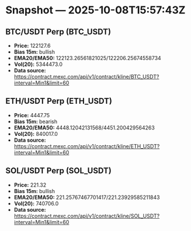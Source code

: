 # Snapshot — 2025-10-08T15:57:43Z

## BTC/USDT Perp (BTC_USDT)
- **Price:** 122127.6
- **Bias 15m:** bullish
- **EMA20/EMA50:** 122123.26561821025/122206.25674558734
- **Vol(20):** 5344473.0
- **Data source:** https://contract.mexc.com/api/v1/contract/kline/BTC_USDT?interval=Min1&limit=60

## ETH/USDT Perp (ETH_USDT)
- **Price:** 4447.75
- **Bias 15m:** bearish
- **EMA20/EMA50:** 4448.12042131568/4451.200429564263
- **Vol(20):** 840017.0
- **Data source:** https://contract.mexc.com/api/v1/contract/kline/ETH_USDT?interval=Min1&limit=60

## SOL/USDT Perp (SOL_USDT)
- **Price:** 221.32
- **Bias 15m:** bullish
- **EMA20/EMA50:** 221.25767467701417/221.23929585211843
- **Vol(20):** 740706.0
- **Data source:** https://contract.mexc.com/api/v1/contract/kline/SOL_USDT?interval=Min1&limit=60
